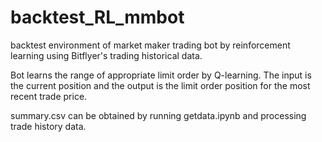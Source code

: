 # backtest_RL_mmbot
backtest environment of market maker trading bot by reinforcement learning using Bitflyer's trading historical data.

Bot learns the range of appropriate limit order by Q-learning. The input is the current position and the output is the limit order position for the most recent trade price.

summary.csv can be obtained by running getdata.ipynb and processing trade history data.
